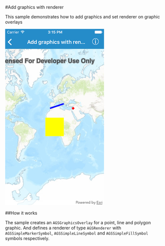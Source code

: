 #Add graphics with renderer

This sample demonstrates how to add graphics and set renderer on graphic overlays

![](image1.png)

##How it works

The sample creates an `AGSGraphicsOverlay` for a point, line and polygon graphic. And defines a renderer of type `AGSRenderer` with `AGSSimpleMarkerSymbol`, `AGSSimpleLineSymbol` and `AGSSimpleFillSymbol` symbols respectively.




